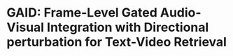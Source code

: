 # GAID: Frame-Level Gated Audio-Visual Integration with Directional perturbation for Text-Video Retrieval